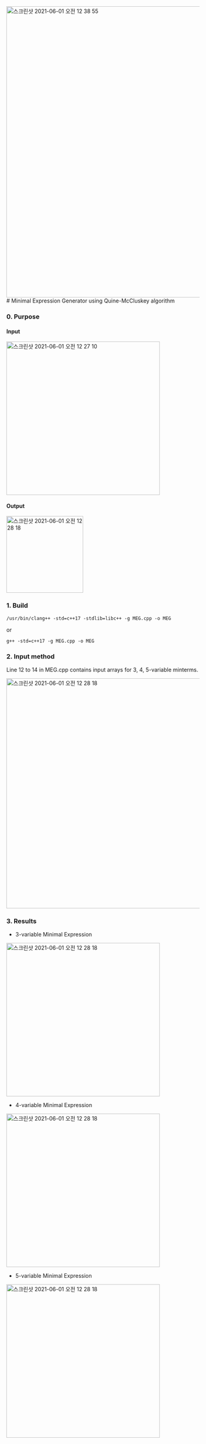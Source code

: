 <img width="759" alt="스크린샷 2021-06-01 오전 12 38 55" src="https://user-images.githubusercontent.com/56920080/120216270-c230c080-c271-11eb-9963-c4299fc02794.png">
# Minimal Expression Generator using Quine-McCluskey algorithm

### 0. Purpose
#### Input
<img width="400" alt="스크린샷 2021-06-01 오전 12 27 10" src="https://user-images.githubusercontent.com/56920080/120214942-1e92e080-c270-11eb-862a-a7dc95757e7e.png">

#### Output
<img width="200" alt="스크린샷 2021-06-01 오전 12 28 18" src="https://user-images.githubusercontent.com/56920080/120215141-57cb5080-c270-11eb-8abb-4ee3f92727fc.png">

### 1. Build
```
/usr/bin/clang++ -std=c++17 -stdlib=libc++ -g MEG.cpp -o MEG 
```
or
```
g++ -std=c++17 -g MEG.cpp -o MEG
```
 
### 2. Input method

Line 12 to 14 in MEG.cpp contains input arrays for 3, 4, 5-variable minterms.

<img width="600" alt="스크린샷 2021-06-01 오전 12 28 18" src="https://user-images.githubusercontent.com/56920080/120215585-df18c400-c270-11eb-8d7f-bb6497cbdecd.png">


### 3. Results

-  3-variable Minimal Expression
<img width="400" alt="스크린샷 2021-06-01 오전 12 28 18" src="https://user-images.githubusercontent.com/56920080/120215983-636b4700-c271-11eb-8c5e-51e10c87c88f.png">


- 4-variable Minimal Expression
<img width="400" alt="스크린샷 2021-06-01 오전 12 28 18" src="https://user-images.githubusercontent.com/56920080/120215958-59e1df00-c271-11eb-90ed-69f65c3a69a2.png">


- 5-variable Minimal Expression
<img width="400" alt="스크린샷 2021-06-01 오전 12 28 18" src="https://user-images.githubusercontent.com/56920080/120215966-5c443900-c271-11eb-99df-ccf44cec546d.png">


 
 


